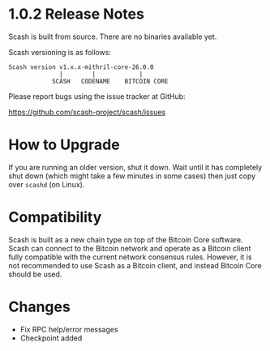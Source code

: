 1.0.2 Release Notes
===================

Scash is built from source. There are no binaries available yet.

Scash versioning is as follows:
```
Scash version v1.x.x-mithril-core-26.0.0 
              |        |            |
            SCASH   CODENAME    BITCOIN CORE
```

Please report bugs using the issue tracker at GitHub:

  <https://github.com/scash-project/scash/issues>

How to Upgrade
==============

If you are running an older version, shut it down. Wait until it has completely
shut down (which might take a few minutes in some cases) then just copy over
`scashd` (on Linux).

Compatibility
=============

Scash is built as a new chain type on top of the Bitcoin Core software. Scash
can connect to the Bitcoin network and operate as a Bitcoin client fully compatible
with the current network consensus rules. However, it is not recommended to use Scash
as a Bitcoin client, and instead Bitcoin Core should be used.

Changes
=======

- Fix RPC help/error messages
- Checkpoint added
